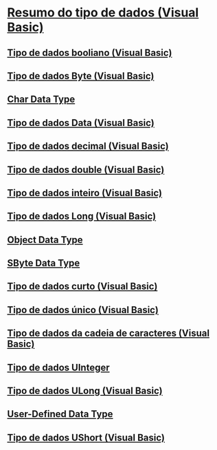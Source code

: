 # [Resumo do tipo de dados (Visual Basic)](data-type-summary.md)
## [Tipo de dados booliano (Visual Basic)](boolean-data-type.md)
## [Tipo de dados Byte (Visual Basic)](byte-data-type.md)
## [Char Data Type](TocOutOfQuery)
## [Tipo de dados Data (Visual Basic)](date-data-type.md)
## [Tipo de dados decimal (Visual Basic)](decimal-data-type.md)
## [Tipo de dados double (Visual Basic)](double-data-type.md)
## [Tipo de dados inteiro (Visual Basic)](integer-data-type.md)
## [Tipo de dados Long (Visual Basic)](long-data-type.md)
## [Object Data Type](TocOutOfQuery)
## [SByte Data Type](TocOutOfQuery)
## [Tipo de dados curto (Visual Basic)](short-data-type.md)
## [Tipo de dados único (Visual Basic)](single-data-type.md)
## [Tipo de dados da cadeia de caracteres (Visual Basic)](string-data-type.md)
## [Tipo de dados UInteger](uinteger-data-type.md)
## [Tipo de dados ULong (Visual Basic)](ulong-data-type.md)
## [User-Defined Data Type](TocOutOfQuery)
## [Tipo de dados UShort (Visual Basic)](ushort-data-type.md)
